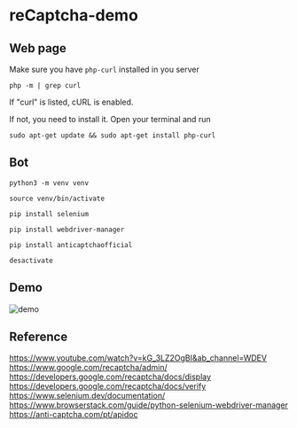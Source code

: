 # reCaptcha-demo

## Web page
Make sure you have `php-curl` installed in you server
```
php -m | grep curl
```
If "curl" is listed, cURL is enabled.

If not, you need to install it. Open your terminal and run
```
sudo apt-get update && sudo apt-get install php-curl
```

## Bot
```
python3 -m venv venv

source venv/bin/activate

pip install selenium

pip install webdriver-manager

pip install anticaptchaofficial

desactivate
```

## Demo
![demo](https://github.com/user-attachments/assets/ce38cd44-b764-4d0c-b881-63fb3a26fa35)

## Reference
https://www.youtube.com/watch?v=kG_3LZ2OgBI&ab_channel=WDEV</br>
https://www.google.com/recaptcha/admin/</br>
https://developers.google.com/recaptcha/docs/display</br>
https://developers.google.com/recaptcha/docs/verify</br>
https://www.selenium.dev/documentation/</br>
https://www.browserstack.com/guide/python-selenium-webdriver-manager</br>
https://anti-captcha.com/pt/apidoc</br>
